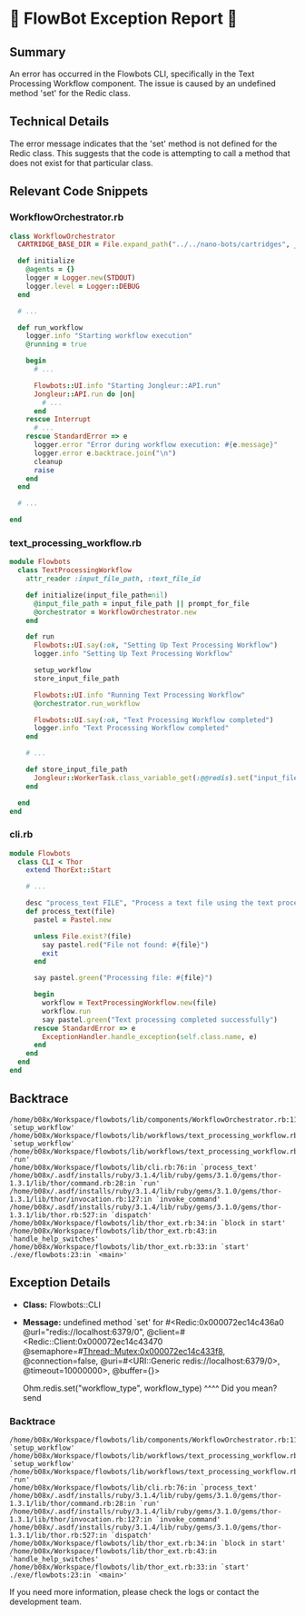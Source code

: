 # 🤖 FlowBot Exception Report 🤖


## Summary
An error has occurred in the Flowbots CLI, specifically in the Text Processing Workflow component. The issue is caused by an undefined method 'set' for the Redic class.

## Technical Details
The error message indicates that the 'set' method is not defined for the Redic class. This suggests that the code is attempting to call a method that does not exist for that particular class.

## Relevant Code Snippets
### WorkflowOrchestrator.rb
```ruby
class WorkflowOrchestrator
  CARTRIDGE_BASE_DIR = File.expand_path("../../nano-bots/cartridges", __dir__)

  def initialize
    @agents = {}
    logger = Logger.new(STDOUT)
    logger.level = Logger::DEBUG
  end

  # ...

  def run_workflow
    logger.info "Starting workflow execution"
    @running = true

    begin
      # ...

      Flowbots::UI.info "Starting Jongleur::API.run"
      Jongleur::API.run do |on|
        # ...
      end
    rescue Interrupt
      # ...
    rescue StandardError => e
      logger.error "Error during workflow execution: #{e.message}"
      logger.error e.backtrace.join("\n")
      cleanup
      raise
    end
  end

  # ...

end
```

### text_processing_workflow.rb
```ruby
module Flowbots
  class TextProcessingWorkflow
    attr_reader :input_file_path, :text_file_id

    def initialize(input_file_path=nil)
      @input_file_path = input_file_path || prompt_for_file
      @orchestrator = WorkflowOrchestrator.new
    end

    def run
      Flowbots::UI.say(:ok, "Setting Up Text Processing Workflow")
      logger.info "Setting Up Text Processing Workflow"

      setup_workflow
      store_input_file_path

      Flowbots::UI.info "Running Text Processing Workflow"
      @orchestrator.run_workflow

      Flowbots::UI.say(:ok, "Text Processing Workflow completed")
      logger.info "Text Processing Workflow completed"
    end

    # ...

    def store_input_file_path
      Jongleur::WorkerTask.class_variable_get(:@@redis).set("input_file_path", @input_file_path)
    end

  end
end
```

### cli.rb
```ruby
module Flowbots
  class CLI < Thor
    extend ThorExt::Start

    # ...

    desc "process_text FILE", "Process a text file using the text processing workflow"
    def process_text(file)
      pastel = Pastel.new

      unless File.exist?(file)
        say pastel.red("File not found: #{file}")
        exit
      end

      say pastel.green("Processing file: #{file}")

      begin
        workflow = TextProcessingWorkflow.new(file)
        workflow.run
        say pastel.green("Text processing completed successfully")
      rescue StandardError => e
        ExceptionHandler.handle_exception(self.class.name, e)
      end
    end
  end
end
```

## Backtrace
```
/home/b08x/Workspace/flowbots/lib/components/WorkflowOrchestrator.rb:11:in `setup_workflow'
/home/b08x/Workspace/flowbots/lib/workflows/text_processing_workflow.rb:39:in `setup_workflow'
/home/b08x/Workspace/flowbots/lib/workflows/text_processing_workflow.rb:17:in `run'
/home/b08x/Workspace/flowbots/lib/cli.rb:76:in `process_text'
/home/b08x/.asdf/installs/ruby/3.1.4/lib/ruby/gems/3.1.0/gems/thor-1.3.1/lib/thor/command.rb:28:in `run'
/home/b08x/.asdf/installs/ruby/3.1.4/lib/ruby/gems/3.1.0/gems/thor-1.3.1/lib/thor/invocation.rb:127:in `invoke_command'
/home/b08x/.asdf/installs/ruby/3.1.4/lib/ruby/gems/3.1.0/gems/thor-1.3.1/lib/thor.rb:527:in `dispatch'
/home/b08x/Workspace/flowbots/lib/thor_ext.rb:34:in `block in start'
/home/b08x/Workspace/flowbots/lib/thor_ext.rb:43:in `handle_help_switches'
/home/b08x/Workspace/flowbots/lib/thor_ext.rb:33:in `start'
./exe/flowbots:23:in `<main>'
```


## Exception Details

- **Class:** Flowbots::CLI
- **Message:** undefined method `set' for #<Redic:0x000072ec14c436a0 @url="redis://localhost:6379/0", @client=#<Redic::Client:0x000072ec14c43470 @semaphore=#<Thread::Mutex:0x000072ec14c433f8>, @connection=false, @uri=#<URI::Generic redis://localhost:6379/0>, @timeout=10000000>, @buffer={}>

    Ohm.redis.set("workflow_type", workflow_type)
             ^^^^
Did you mean?  send

### Backtrace

```
/home/b08x/Workspace/flowbots/lib/components/WorkflowOrchestrator.rb:11:in `setup_workflow'
/home/b08x/Workspace/flowbots/lib/workflows/text_processing_workflow.rb:39:in `setup_workflow'
/home/b08x/Workspace/flowbots/lib/workflows/text_processing_workflow.rb:17:in `run'
/home/b08x/Workspace/flowbots/lib/cli.rb:76:in `process_text'
/home/b08x/.asdf/installs/ruby/3.1.4/lib/ruby/gems/3.1.0/gems/thor-1.3.1/lib/thor/command.rb:28:in `run'
/home/b08x/.asdf/installs/ruby/3.1.4/lib/ruby/gems/3.1.0/gems/thor-1.3.1/lib/thor/invocation.rb:127:in `invoke_command'
/home/b08x/.asdf/installs/ruby/3.1.4/lib/ruby/gems/3.1.0/gems/thor-1.3.1/lib/thor.rb:527:in `dispatch'
/home/b08x/Workspace/flowbots/lib/thor_ext.rb:34:in `block in start'
/home/b08x/Workspace/flowbots/lib/thor_ext.rb:43:in `handle_help_switches'
/home/b08x/Workspace/flowbots/lib/thor_ext.rb:33:in `start'
./exe/flowbots:23:in `<main>'
```

If you need more information, please check the logs or contact the development team.
